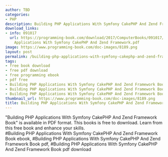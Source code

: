 ```yaml
---
author: TBD
categories:
- PHP
description: Building PHP Applications With Symfony CakePHP And Zend Framework Book
download_links:
- info: 091017
  url: https://programming-book.com/download/2017/ComputerBooks/091017/Building PHP
    Applications With Symfony CakePHP And Zend Framework.pdf
image: https://www.programming-book.com/doc-images/8189.png
layout: post
permalink: /building-php-applications-with-symfony-cakephp-and-zend-framework-book.html
tags:
- free book download
- free pdf download
- free programming ebook
- pdf free
- Building PHP Applications With Symfony CakePHP And Zend Framework Book ebook
- Building PHP Applications With Symfony CakePHP And Zend Framework Book pdf
- Building PHP Applications With Symfony CakePHP And Zend Framework Book pdf download
thumbnail_url: https://www.programming-book.com/doc-images/8189.png
title: Building PHP Applications With Symfony CakePHP And Zend Framework Book
---
```


 
<div class="item-desc text-justify">
  "Building PHP Applications With Symfony CakePHP And Zend Framework Book" is available in PDF format. This books is free to download. Learn from this free book and enhance your skills.
  <br>
  #Building PHP Applications With Symfony CakePHP And Zend Framework Book ebook, #Building PHP Applications With Symfony CakePHP And Zend Framework Book pdf, #Building PHP Applications With Symfony CakePHP And Zend Framework Book pdf download
</div>